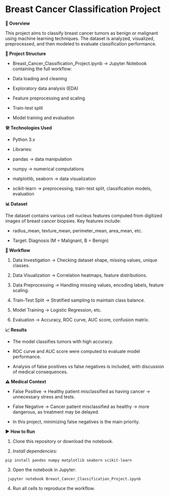 # Breast Cancer Classification Project
**📌 Overview**

This project aims to classify breast cancer tumors as benign or malignant using machine learning techniques. The dataset is analyzed, visualized, preprocessed, and then modeled to evaluate classification performance.

**📂 Project Structure**
* Breast_Cancer_Classification_Project.ipynb → Jupyter Notebook containing the full workflow:

* Data loading and cleaning

* Exploratory data analysis (EDA)

* Feature preprocessing and scaling

* Train-test split

* Model training and evaluation

**🛠️ Technologies Used**

* Python 3.x

* Libraries:

* pandas → data manipulation

* numpy → numerical computations

* matplotlib, seaborn → data visualization

* scikit-learn → preprocessing, train-test split, classification models, evaluation

**📊 Dataset**

The dataset contains various cell nucleus features computed from digitized images of breast cancer biopsies.
Key features include:

* radius_mean, texture_mean, perimeter_mean, area_mean, etc.

* Target: Diagnosis (M = Malignant, B = Benign)

**🚀 Workflow**

1. Data Investigation → Checking dataset shape, missing values, unique classes.

2. Data Visualization → Correlation heatmaps, feature distributions.

3. Data Preprocessing → Handling missing values, encoding labels, feature scaling.

4. Train-Test Split → Stratified sampling to maintain class balance.

5. Model Training → Logistic Regression, etc.

6. Evaluation → Accuracy, ROC curve, AUC score, confusion matrix.

**📈 Results**

* The model classifies tumors with high accuracy.

* ROC curve and AUC score were computed to evaluate model performance.

* Analysis of false positives vs false negatives is included, with discussion of medical consequences.

**⚠️ Medical Context**

 * False Positive → Healthy patient misclassified as having cancer → unnecessary stress and tests.

* False Negative → Cancer patient misclassified as healthy → more dangerous, as treatment may be delayed.

* In this project, minimizing false negatives is the main priority.

**▶️ How to Run**

1. Clone this repository or download the notebook.

2. *Install dependencies:*

`` pip install pandas numpy matplotlib seaborn scikit-learn ``


3. Open the notebook in Jupyter:

`` jupyter notebook Breast_Cancer_Classification_Project.ipynb``


4. Run all cells to reproduce the workflow.
